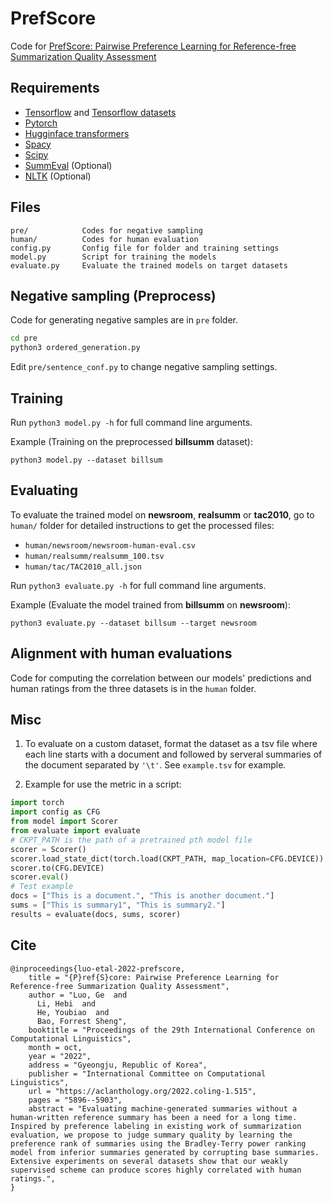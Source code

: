 # PrefScore
Code for [PrefScore: Pairwise Preference Learning for Reference-free Summarization Quality Assessment](https://aclanthology.org/2022.coling-1.515/)

## Requirements

- [Tensorflow](https://www.tensorflow.org/) and [Tensorflow datasets](https://www.tensorflow.org/datasets/)
- [Pytorch](https://pytorch.org/)
- [Hugginface transformers](https://huggingface.co/docs/transformers/index)
- [Spacy](https://spacy.io/)
- [Scipy](https://scipy.org/)
- [SummEval](https://github.com/Yale-LILY/SummEval) (Optional)
- [NLTK](https://www.nltk.org/) (Optional)

## Files
```
pre/            Codes for negative sampling
human/          Codes for human evaluation
config.py       Config file for folder and training settings
model.py        Script for training the models
evaluate.py     Evaluate the trained models on target datasets 
```

## Negative sampling (Preprocess)
Code for generating negative samples are in `pre` folder. 

```bash
cd pre
python3 ordered_generation.py  
```
Edit ``pre/sentence_conf.py`` to change negative sampling settings. 

## Training
Run ``python3 model.py -h`` for full command line arguments. 

Example (Training on the preprocessed **billsumm** dataset):
```
python3 model.py --dataset billsum
```

## Evaluating 
To evaluate the trained model on **newsroom**, **realsumm** or **tac2010**, go to ``human/`` folder for detailed instructions to get the processed files:
- ``human/newsroom/newsroom-human-eval.csv``
- ``human/realsumm/realsumm_100.tsv``
- ``human/tac/TAC2010_all.json``

Run ``python3 evaluate.py -h`` for full command line arguments. 

Example (Evaluate the model trained from **billsumm** on **newsroom**):
```
python3 evaluate.py --dataset billsum --target newsroom
```

## Alignment with human evaluations 

Code for computing the correlation between our models' predictions and human ratings from the three datasets is in the `human` folder. 

## Misc
1. To evaluate on a custom dataset, format the dataset as a tsv file where each line starts with a document and followed by serveral summaries of the document separated by ``'\t'``. See ``example.tsv`` for example.

2. Example for use the metric in a script:
```python
import torch
import config as CFG
from model import Scorer
from evaluate import evaluate
# CKPT_PATH is the path of a pretrained pth model file
scorer = Scorer()
scorer.load_state_dict(torch.load(CKPT_PATH, map_location=CFG.DEVICE))
scorer.to(CFG.DEVICE)
scorer.eval() 
# Test example
docs = ["This is a document.", "This is another document."]
sums = ["This is summary1", "This is summary2."]
results = evaluate(docs, sums, scorer)
```

## Cite
```
@inproceedings{luo-etal-2022-prefscore,
    title = "{P}ref{S}core: Pairwise Preference Learning for Reference-free Summarization Quality Assessment",
    author = "Luo, Ge  and
      Li, Hebi  and
      He, Youbiao  and
      Bao, Forrest Sheng",
    booktitle = "Proceedings of the 29th International Conference on Computational Linguistics",
    month = oct,
    year = "2022",
    address = "Gyeongju, Republic of Korea",
    publisher = "International Committee on Computational Linguistics",
    url = "https://aclanthology.org/2022.coling-1.515",
    pages = "5896--5903",
    abstract = "Evaluating machine-generated summaries without a human-written reference summary has been a need for a long time. Inspired by preference labeling in existing work of summarization evaluation, we propose to judge summary quality by learning the preference rank of summaries using the Bradley-Terry power ranking model from inferior summaries generated by corrupting base summaries. Extensive experiments on several datasets show that our weakly supervised scheme can produce scores highly correlated with human ratings.",
}
```
